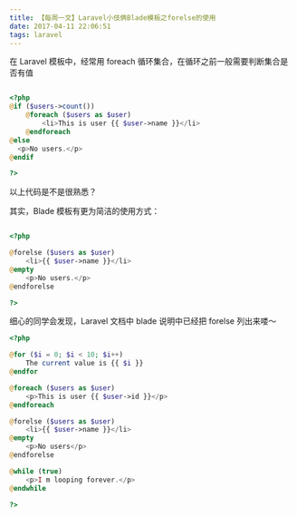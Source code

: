 ```yaml
---
title: 【每周一文】Laravel小伎俩Blade模板之forelse的使用
date: 2017-04-11 22:06:51
tags: laravel
---
```


在 Laravel 模板中，经常用 foreach 循环集合，在循环之前一般需要判断集合是否有值

```php

<?php
@if ($users->count())
    @foreach ($users as $user)
        <li>This is user {{ $user->name }}</li>
    @endforeach
@else
  <p>No users.</p>
@endif

?>

```
<!-- more -->

以上代码是不是很熟悉？

其实，Blade 模板有更为简洁的使用方式：

```php

<?php

@forelse ($users as $user)
    <li>{{ $user->name }}</li>
@empty
    <p>No users.</p>
@endforelse

?>

```

细心的同学会发现，Laravel 文档中 blade 说明中已经把 forelse 列出来喽～

```php
<?php

@for ($i = 0; $i < 10; $i++)
    The current value is {{ $i }}
@endfor

@foreach ($users as $user)
    <p>This is user {{ $user->id }}</p>
@endforeach

@forelse ($users as $user)
    <li>{{ $user->name }}</li>
@empty
    <p>No users</p>
@endforelse

@while (true)
    <p>I m looping forever.</p>
@endwhile

?>

```



